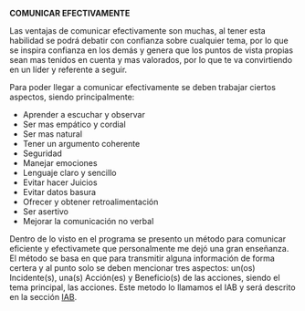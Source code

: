 **COMUNICAR EFECTIVAMENTE**

Las ventajas de comunicar efectivamente son muchas, al tener esta habilidad se podrá debatir con confianza sobre cualquier tema, por lo que se inspira confianza en los demás y genera que los puntos de vista propias sean mas tenidos en cuenta y mas valorados, por lo que te va convirtiendo en un líder y referente a seguir.

Para poder llegar a comunicar efectivamente se deben trabajar ciertos aspectos, siendo principalmente:

- Aprender a escuchar y observar
- Ser mas empático y cordial
- Ser mas natural
- Tener un argumento coherente
- Seguridad
- Manejar emociones
- Lenguaje claro y sencillo
- Evitar hacer Juicios
- Evitar datos basura
- Ofrecer  y obtener retroalimentación
- Ser asertivo
- Mejorar la comunicación no verbal


Dentro de lo visto en el programa se presento un método para comunicar eficiente y efectivamete que personalmente me dejó una gran enseñanza. El método se basa en que para transmitir alguna información de forma certera y al punto solo se deben mencionar tres aspectos: un(os) Incidente(s), una(s) Acción(es) y Beneficio(s) de las acciones, siendo el tema principal, las acciones. Este metodo lo llamamos el IAB y será descrito en la sección [IAB](https://github.com/felixbanguera/notes/blob/master/leadership/dale-carnegie/2da_sesion/iab.md).